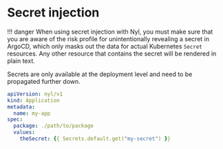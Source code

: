 # Secret injection

!!! danger
    When using secret injection with Nyl, you must make sure that you are aware of the risk profile for unintentionally
    revealing a secret in ArgoCD, which only masks out the data for actual Kubernetes `Secret` resources. Any other
    resource that contains the secret will be rendered in plain text.

Secrets are only available at the deployment level and need to be propagated further down.

```yaml
apiVersion: nyl/v1
kind: Application
metadata:
  name: my-app
spec:
  package: ./path/to/package
  values:
    theSecret: {{ Secrets.default.get("my-secret") }}
```
